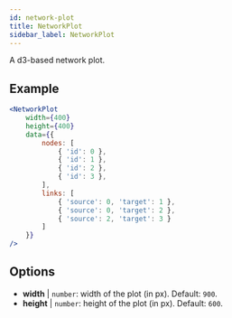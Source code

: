 ```yaml
---
id: network-plot
title: NetworkPlot
sidebar_label: NetworkPlot
---
```


A d3-based network plot.

## Example

```jsx live
<NetworkPlot
    width={400}
    height={400}
    data={{
        nodes: [
            { 'id': 0 },
            { 'id': 1 },
            { 'id': 2 },
            { 'id': 3 },
        ],
        links: [
            { 'source': 0, 'target': 1 },
            { 'source': 0, 'target': 2 },
            { 'source': 2, 'target': 3 }
        ]
    }}
/>
``` 

## Options

* __width__ | `number`: width of the plot (in px). Default: `900`.
* __height__ | `number`: height of the plot (in px). Default: `600`.
